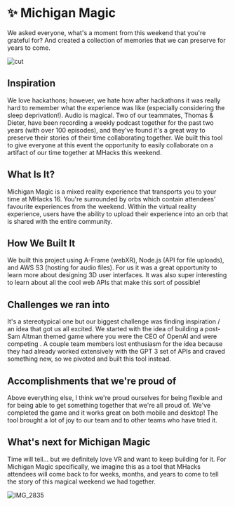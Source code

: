 # ✨ Michigan Magic

We asked everyone, what's a moment from this weekend that you're grateful for? And created a collection of memories that we can preserve for years to come.

![cut](https://github.com/sampoder/michigan-magic/assets/39828164/4d98ebee-0f9f-4c18-9ef2-c30287d5a78f)

<h2>Inspiration</h2>

We love hackathons; however, we hate how after hackathons it was really hard to remember what the experience was like (especially considering the sleep deprivation!). Audio is magical. Two of our teammates, Thomas & Dieter, have been recording a weekly podcast together for the past two years (with over 100 episodes), and they've found it's a great way to preserve their stories of their time collaborating together. We built this tool to give everyone at this event the opportunity to easily collaborate on a artifact of our time together at MHacks this weekend.

<h2>What Is It?</h2>

<p>Michigan Magic is a mixed reality experience that transports you to your time at MHacks 16. You're surrounded by orbs which contain attendees' favourite experiences from the weekend. Within the virtual reality experience, users have the ability to upload their experience into an orb that is shared with the entire community.</p>

<h2>How We Built It</h2>

<p>We built this project using A-Frame (webXR), Node.js (API for file uploads), and AWS S3 (hosting for audio files). For us it was a great opportunity to learn more about designing 3D user interfaces. It was also super interesting to learn about all the cool web APIs that make this sort of possible!</p>

<h2>Challenges we ran into</h2>

<p>It's a stereotypical one but our biggest challenge was finding inspiration / an idea that got us all excited. We started with the idea of building a post-Sam Altman themed game where you were the CEO of OpenAI and were competing . A couple team members lost enthusiasm for the idea because they had already worked extensively with the GPT 3 set of APIs and craved something new, so we pivoted and built this tool instead.</p>

<h2>Accomplishments that we're proud of</h2>

Above everything else, I think we're proud ourselves for being flexible and for being able to get something together that we're all proud of. We've completed the game and it works great on both mobile and desktop! The tool brought a lot of joy to our team and to other teams who have tried it.

<h2>What's next for Michigan Magic</h2>

<p>Time will tell... but we definitely love VR and want to keep building for it. For Michigan Magic specifically, we imagine this as a tool that MHacks attendees will come back to for weeks, months, and years to come to tell the story of this magical weekend we had together.</p>

![IMG_2835](https://github.com/sampoder/michigan-magic/assets/39828164/5e3eb26f-2d56-41ca-b82b-ec21feda42c1)
